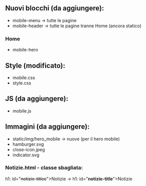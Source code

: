 ## Nuovi blocchi (da aggiungere):    
- mobile-menu → tutte le pagine
- mobile-header → tutte le pagine tranne Home (ancora statico)

### Home
- mobile-hero

## Style (modificato):
- mobile.css
- style.css

## JS (da aggiungere):
- mobile.js

## Immagini (da aggiungere):
- static/img/hero_mobile → nuove (per il hero mobile)
- hamburger.svg
- close-icon.jpeg
- indicator.svg

### Notizie.html - classe sbagliata:
h1: id="~~notizie-titlec~~">Notizie → h1: id="**notizie-title**">Notizie
